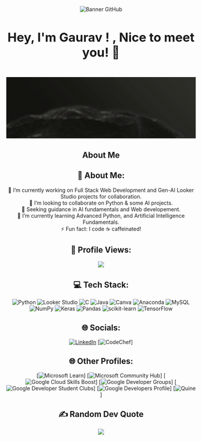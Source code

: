 <div align="center">

<!--- ------------------------------------------------------------------------------------------------------------------------------------------------------ -->
<!--- -- Custom Designed Banner ---------------------------------------------------------------------------------------------------------------------------- -->
<!--- ------------------------------------------------------------------------------------------------------------------------------------------------------ -->

![Banner GitHub](https://github.com/Anmol-Baranwal/Anmol-Baranwal/assets/74038190/fe054170-c69a-41d2-8e73-f7f239ebc046)

### <b><h1>Hey, I'm Gaurav ! , Nice to meet you!  👋  <h1></b> 

###

<div align="center">
  <img height="" src="https://github.com/AbTrax/AbTrax/blob/main/abtrax-banner.png?raw=true"  />
</div>

###

<h2 align="center">About Me</h2>

###

## 💫 About Me:
🔭 I’m currently working on Full Stack Web Development and Gen-AI Looker Studio projects for collaboration.<br>👯 I’m looking to collaborate on Python & some AI projects.<br>🤝 Seeking guidance in AI fundamentals and Web developement.<br>🌱 I’m currently learning Advanced Python, and Artificial Intelligence Fundamentals.<br>⚡ Fun fact: I code ☕️ caffeinated!
## 👀 Profile Views:
[![](https://visitcount.itsvg.in/api?id=Alex-The-Beast&icon=6&color=5)](https://visitcount.itsvg.in)

## 💻 Tech Stack:
![Python](https://img.shields.io/badge/python-3670A0?style=plastic&logo=python&logoColor=ffdd54)
![Looker Studio](https://img.shields.io/badge/Looker_Studio-3776AB?style=plastic&logo=looker&logoColor=white)
![C](https://img.shields.io/badge/c-%2300599C.svg?style=plastic&logo=c&logoColor=white) ![Java](https://img.shields.io/badge/java-%23ED8B00.svg?style=plastic&logo=java&logoColor=white) ![Canva](https://img.shields.io/badge/Canva-%2300C4CC.svg?style=plastic&logo=Canva&logoColor=white) ![Anaconda](https://img.shields.io/badge/Anaconda-%2344A833.svg?style=plastic&logo=anaconda&logoColor=white) ![MySQL](https://img.shields.io/badge/mysql-%2300f.svg?style=plastic&logo=mysql&logoColor=white) ![NumPy](https://img.shields.io/badge/numpy-%23013243.svg?style=plastic&logo=numpy&logoColor=white) ![Keras](https://img.shields.io/badge/Keras-%23D00000.svg?style=plastic&logo=Keras&logoColor=white) ![Pandas](https://img.shields.io/badge/pandas-%23150458.svg?style=plastic&logo=pandas&logoColor=white) ![scikit-learn](https://img.shields.io/badge/scikit--learn-%23F7931E.svg?style=plastic&logo=scikit-learn&logoColor=white) ![TensorFlow](https://img.shields.io/badge/TensorFlow-%23FF6F00.svg?style=plastic&logo=TensorFlow&logoColor=white)

## 🌐 Socials:
[![LinkedIn](https://img.shields.io/badge/LinkedIn-%230077B5.svg?logo=linkedin&logoColor=white)](https://www.linkedin.com/in/gaurav85/) 
[![CodeChef](https://img.shields.io/badge/CodeChef-%23000000.svg?logo=codechef&logoColor=white)]

## 🌐 Other Profiles:
[![Microsoft Learn](https://img.shields.io/badge/Microsoft%20Learn-%230078D4.svg?style=plastic&logo=microsoft&logoColor=white)]
[![Microsoft Community Hub](https://img.shields.io/badge/Microsoft%20Community%20Hub-%230078D7.svg?style=flat-square&logo=microsoft&logoColor=white)]
[![Google Cloud Skills Boost](https://img.shields.io/badge/Google%20Cloud%20Skills%20Boost-%234285F4.svg?style=plastic&logo=google-cloud&logoColor=white)]
[![Google Developer Groups](https://img.shields.io/badge/GDG-%23000000.svg?style=plastic&logo=google-developers&logoColor=white)]
[![Google Developer Student Clubs](https://img.shields.io/badge/GDSC-%23EA4335.svg?style=plastic&logo=google-developers&logoColor=white)]
[![Google Developers Profile](https://img.shields.io/badge/Google%20Developers-Profile-blue?style=flat&logo=google)]
[![Quine](https://img.shields.io/badge/Quine-%23000000.svg?logo=quines&logoColor=white)]



## ✍️ Random Dev Quote
![](https://quotes-github-readme.vercel.app/api?type=horizontal&theme=gruvbox)





</div>
